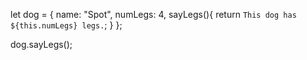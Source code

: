 let dog = {
  name: "Spot",
  numLegs: 4,
  sayLegs(){
    return `This dog has ${this.numLegs} legs.`;
  }
};

dog.sayLegs();
